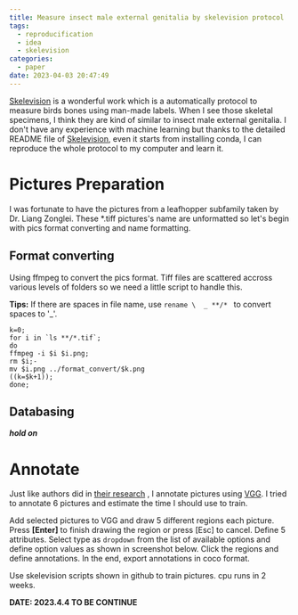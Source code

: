 ```yaml
---
title: Measure insect male external genitalia by skelevision protocol
tags:
  - reproducification
  - idea
  - skelevision
categories:
  - paper
date: 2023-04-03 20:47:49
---
```



[Skelevision](https://github.com/bcweeks/Skelevision) is a wonderful work which is a automatically protocol to measure birds bones using man-made labels. When I see those skeletal specimens, I think they are kind of similar to insect male external genitalia. I don't have any experience with machine learning but thanks to the detailed README file of [Skelevision](https://github.com/bcweeks/Skelevision), even it starts from installing conda, I can reproduce the whole  protocol to my computer and learn it.

# Pictures Preparation 

I was fortunate to have the pictures from a leafhopper subfamily taken by Dr. Liang Zonglei. These \*.tiff pictures's name are unformatted so let's begin with pics format converting and name formatting.

## Format converting
Using ffmpeg to convert the pics format. Tiff files are scattered accross various levels of folders so we need a little script to handle this.

**Tips:** If there are spaces in file name, use `rename \  _ **/* ` to convert spaces to '\_'.

```
k=0;
for i in `ls **/*.tif`; 
do 
ffmpeg -i $i $i.png; 
rm $i;-
mv $i.png ../format_convert/$k.png
((k=$k+1));
done;
```



## Databasing

***hold on***

# Annotate
Just like authors did in [their research](https://besjournals.onlinelibrary.wiley.com/doi/full/10.1111/2041-210X.13864) , I annotate pictures using [VGG](https://www.robots.ox.ac.uk/~vgg/software/via/). I tried to annotate 6 pictures and estimate the time I should use to train. 

Add selected pictures to VGG and draw 5 different regions each picture.  Press **[Enter]** to finish drawing the region or press [Esc] to cancel.  Define 5 attributes. 
Select type as `dropdown` from the list of available options and define option values as shown in screenshot below. Click the regions and define annotations. In the end, export annotations in coco format.

Use skelevision scripts shown in github to train pictures. cpu runs in 2 weeks.

**DATE: 2023.4.4 TO BE CONTINUE**

